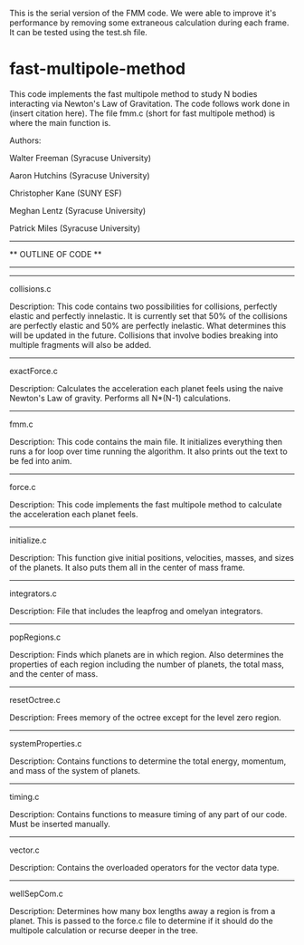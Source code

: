 This is the serial version of the FMM code. We were able to improve it's performance by removing some extraneous calculation during each frame. It can be tested using the test.sh file.
# fast-multipole-method

This code implements the fast multipole method to study N bodies interacting via Newton's Law of Gravitation. The code follows work done in (insert citation here). The file fmm.c (short for fast multipole method) is where the main function is. 

Authors:

Walter Freeman (Syracuse University)

Aaron Hutchins (Syracuse University)

Christopher Kane (SUNY ESF)

Meghan Lentz (Syracuse University)

Patrick Miles (Syracuse University)

*****************************
**     OUTLINE OF CODE     **
*****************************

*****************************
collisions.c

Description: This code contains two possibilities for collisions, perfectly elastic and perfectly innelastic. It is currently set that 50% of the collisions are perfectly elastic and 50% are perfectly inelastic. What determines this will be updated in the future. Collisions that involve bodies breaking into multiple fragments will also be added.

*****************************
exactForce.c

Description: Calculates the acceleration each planet feels using the naive Newton's Law of gravity. Performs all N*(N-1) calculations.

*****************************
fmm.c

Description: This code contains the main file. It initializes everything then runs a for loop over time running the algorithm. It also prints out the text to be fed into anim.

*****************************
force.c

Description: This code implements the fast multipole method to calculate the acceleration each planet feels. 

*****************************
initialize.c

Description: This function give initial positions, velocities, masses, and sizes of the planets. It also puts them all in the center of mass frame.

*****************************
integrators.c

Description: File that includes the leapfrog and omelyan integrators.

*****************************
popRegions.c

Description: Finds which planets are in which region. Also determines the properties of each region including the number of planets, the total mass, and the center of mass.

*****************************
resetOctree.c

Description: Frees memory of the octree except for the level zero region.

*****************************
systemProperties.c

Description: Contains functions to determine the total energy, momentum, and mass of the system of planets.

*****************************
timing.c 

Description: Contains functions to measure timing of any part of our code. Must be inserted manually.

*****************************
vector.c

Description: Contains the overloaded operators for the vector data type.

*****************************
wellSepCom.c

Description: Determines how many box lengths away a region is from a planet. This is passed to the force.c file to determine if it should do the multipole calculation or recurse deeper in the tree.







